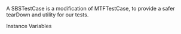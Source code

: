 A SBSTestCase is a modification of MTFTestCase, to provide a safer tearDown and utility for our tests.

Instance Variables
